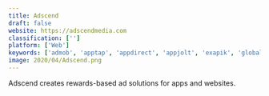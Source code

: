 ```yaml
---
title: Adscend
draft: false 
website: https://adscendmedia.com
classification: ['']
platform: ['Web']
keywords: ['admob', 'apptap', 'appdirect', 'appjolt', 'exapik', 'globalhop', 'infolinks', 'newscred', 'orbitera', 'pingstart', 'seventynine', 'start_magazine', 'tapdaq', 'whitemobi']
image: 2020/04/Adscend.png
---
```

Adscend creates rewards-based ad solutions for apps and websites.